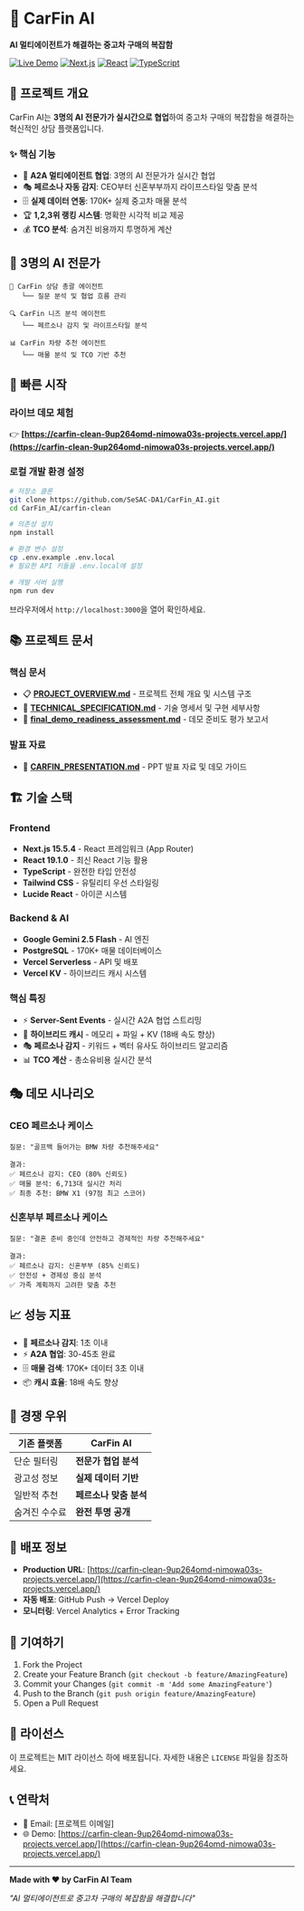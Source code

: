 # 🚗 CarFin AI

**AI 멀티에이전트가 해결하는 중고차 구매의 복잡함**

[![Live Demo](https://img.shields.io/badge/Live%20Demo-🚀%20Try%20Now-success)](https://carfin-clean-9up264omd-nimowa03s-projects.vercel.app/)
[![Next.js](https://img.shields.io/badge/Next.js-15.5.4-black)](https://nextjs.org/)
[![React](https://img.shields.io/badge/React-19.1.0-blue)](https://react.dev/)
[![TypeScript](https://img.shields.io/badge/TypeScript-5.0-blue)](https://www.typescriptlang.org/)

## 🎯 프로젝트 개요

CarFin AI는 **3명의 AI 전문가가 실시간으로 협업**하여 중고차 구매의 복잡함을 해결하는 혁신적인 상담 플랫폼입니다.

### ✨ 핵심 기능

- 🤖 **A2A 멀티에이전트 협업**: 3명의 AI 전문가가 실시간 협업
- 🎭 **페르소나 자동 감지**: CEO부터 신혼부부까지 라이프스타일 맞춤 분석
- 🗄️ **실제 데이터 연동**: 170K+ 실제 중고차 매물 분석
- 🏆 **1,2,3위 랭킹 시스템**: 명확한 시각적 비교 제공
- 💰 **TCO 분석**: 숨겨진 비용까지 투명하게 계산

## 🤖 3명의 AI 전문가

```
🎯 CarFin 상담 총괄 에이전트
   └── 질문 분석 및 협업 흐름 관리

🔍 CarFin 니즈 분석 에이전트
   └── 페르소나 감지 및 라이프스타일 분석

📊 CarFin 차량 추천 에이전트
   └── 매물 분석 및 TCO 기반 추천
```

## 🚀 빠른 시작

### 라이브 데모 체험
👉 **[https://carfin-clean-9up264omd-nimowa03s-projects.vercel.app/](https://carfin-clean-9up264omd-nimowa03s-projects.vercel.app/)**

### 로컬 개발 환경 설정

```bash
# 저장소 클론
git clone https://github.com/SeSAC-DA1/CarFin_AI.git
cd CarFin_AI/carfin-clean

# 의존성 설치
npm install

# 환경 변수 설정
cp .env.example .env.local
# 필요한 API 키들을 .env.local에 설정

# 개발 서버 실행
npm run dev
```

브라우저에서 `http://localhost:3000`을 열어 확인하세요.

## 📚 프로젝트 문서

### 핵심 문서
- 📋 **[PROJECT_OVERVIEW.md](./PROJECT_OVERVIEW.md)** - 프로젝트 전체 개요 및 시스템 구조
- 🔧 **[TECHNICAL_SPECIFICATION.md](./TECHNICAL_SPECIFICATION.md)** - 기술 명세서 및 구현 세부사항
- 🎯 **[final_demo_readiness_assessment.md](./final_demo_readiness_assessment.md)** - 데모 준비도 평가 보고서

### 발표 자료
- 🎤 **[CARFIN_PRESENTATION.md](./CARFIN_PRESENTATION.md)** - PPT 발표 자료 및 데모 가이드

## 🏗️ 기술 스택

### Frontend
- **Next.js 15.5.4** - React 프레임워크 (App Router)
- **React 19.1.0** - 최신 React 기능 활용
- **TypeScript** - 완전한 타입 안전성
- **Tailwind CSS** - 유틸리티 우선 스타일링
- **Lucide React** - 아이콘 시스템

### Backend & AI
- **Google Gemini 2.5 Flash** - AI 엔진
- **PostgreSQL** - 170K+ 매물 데이터베이스
- **Vercel Serverless** - API 및 배포
- **Vercel KV** - 하이브리드 캐시 시스템

### 핵심 특징
- ⚡ **Server-Sent Events** - 실시간 A2A 협업 스트리밍
- 🔄 **하이브리드 캐시** - 메모리 + 파일 + KV (18배 속도 향상)
- 🎭 **페르소나 감지** - 키워드 + 벡터 유사도 하이브리드 알고리즘
- 📊 **TCO 계산** - 총소유비용 실시간 분석

## 🎭 데모 시나리오

### CEO 페르소나 케이스
```
질문: "골프백 들어가는 BMW 차량 추천해주세요"

결과:
✅ 페르소나 감지: CEO (80% 신뢰도)
✅ 매물 분석: 6,713대 실시간 처리
✅ 최종 추천: BMW X1 (97점 최고 스코어)
```

### 신혼부부 페르소나 케이스
```
질문: "결혼 준비 중인데 안전하고 경제적인 차량 추천해주세요"

결과:
✅ 페르소나 감지: 신혼부부 (85% 신뢰도)
✅ 안전성 + 경제성 중심 분석
✅ 가족 계획까지 고려한 맞춤 추천
```

## 📈 성능 지표

- 🚀 **페르소나 감지**: 1초 이내
- ⚡ **A2A 협업**: 30-45초 완료
- 🗄️ **매물 검색**: 170K+ 데이터 3초 이내
- 📦 **캐시 효율**: 18배 속도 향상

## 🎯 경쟁 우위

| 기존 플랫폼 | CarFin AI |
|------------|-----------|
| 단순 필터링 | **전문가 협업 분석** |
| 광고성 정보 | **실제 데이터 기반** |
| 일반적 추천 | **페르소나 맞춤 분석** |
| 숨겨진 수수료 | **완전 투명 공개** |

## 🚀 배포 정보

- **Production URL**: [https://carfin-clean-9up264omd-nimowa03s-projects.vercel.app/](https://carfin-clean-9up264omd-nimowa03s-projects.vercel.app/)
- **자동 배포**: GitHub Push → Vercel Deploy
- **모니터링**: Vercel Analytics + Error Tracking

## 🤝 기여하기

1. Fork the Project
2. Create your Feature Branch (`git checkout -b feature/AmazingFeature`)
3. Commit your Changes (`git commit -m 'Add some AmazingFeature'`)
4. Push to the Branch (`git push origin feature/AmazingFeature`)
5. Open a Pull Request

## 📄 라이선스

이 프로젝트는 MIT 라이선스 하에 배포됩니다. 자세한 내용은 `LICENSE` 파일을 참조하세요.

## 📞 연락처

- 📧 Email: [프로젝트 이메일]
- 🌐 Demo: [https://carfin-clean-9up264omd-nimowa03s-projects.vercel.app/](https://carfin-clean-9up264omd-nimowa03s-projects.vercel.app/)

---

**Made with ❤️ by CarFin AI Team**

*"AI 멀티에이전트로 중고차 구매의 복잡함을 해결합니다"*